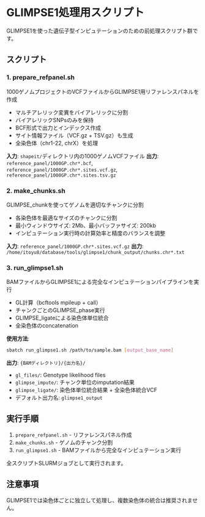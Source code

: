 # GLIMPSE1処理用スクリプト

GLIMPSE1を使った遺伝子型インピュテーションのための前処理スクリプト群です。

## スクリプト

### 1. prepare_refpanel.sh
1000ゲノムプロジェクトのVCFファイルからGLIMPSE1用リファレンスパネルを作成

- マルチアレリック変異をバイアレリックに分割
- バイアレリックSNPsのみを保持
- BCF形式で出力とインデックス作成
- サイト情報ファイル（VCF.gz + TSV.gz）も生成
- 全染色体（chr1-22, chrX）を処理

**入力**: `shapeit/`ディレクトリ内の1000ゲノムVCFファイル
**出力**: `reference_panel/1000GP.chr*.bcf`, `reference_panel/1000GP.chr*.sites.vcf.gz`, `reference_panel/1000GP.chr*.sites.tsv.gz`

### 2. make_chunks.sh
GLIMPSE_chunkを使ってゲノムを適切なチャンクに分割

- 各染色体を最適なサイズのチャンクに分割
- 最小ウィンドウサイズ: 2Mb、最小バッファサイズ: 200kb
- インピュテーション実行時の計算効率と精度のバランスを調整

**入力**: `reference_panel/1000GP.chr*.sites.vcf.gz`
**出力**: `/home/itoyu8/database/tools/glimpse1/chunk_output/chunks.chr*.txt`

### 3. run_glimpse1.sh
BAMファイルからGLIMPSE1による完全なインピュテーションパイプラインを実行

- GL計算（bcftools mpileup + call）
- チャンクごとのGLIMPSE_phase実行
- GLIMPSE_ligateによる染色体単位統合
- 全染色体のconcatenation

**使用方法**:
```bash
sbatch run_glimpse1.sh /path/to/sample.bam [output_base_name]
```

**出力**: `{BAMディレクトリ}/{出力名}/`
- `gl_files/`: Genotype likelihood files
- `glimpse_impute/`: チャンク単位のimputation結果
- `glimpse_ligate/`: 染色体単位統合結果 + 全染色体統合VCF
- デフォルト出力名: `glimpse1_output`

## 実行手順

1. `prepare_refpanel.sh` - リファレンスパネル作成
2. `make_chunks.sh` - ゲノムのチャンク分割
3. `run_glimpse1.sh` - BAMファイルから完全なインピュテーション実行

全スクリプトSLURMジョブとして実行されます。

## 注意事項

GLIMPSE1では染色体ごとに独立して処理し、複数染色体の統合は推奨されません。